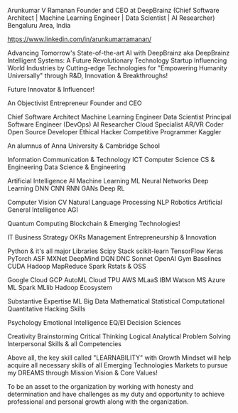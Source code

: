 Arunkumar V Ramanan
Founder and CEO at DeepBrainz (Chief Software Architect | Machine Learning Engineer | Data Scientist | AI Researcher)
Bengaluru Area, India

https://www.linkedin.com/in/arunkumarramanan/

Advancing Tomorrow's State-of-the-art AI with DeepBrainz aka DeepBrainz Intelligent Systems: A Future Revolutionary Technology Startup Influencing World Industries by Cutting-edge Technologies for "Empowering Humanity Universally" through R&D, Innovation & Breakthroughs!

Future Innovator & Influencer!

An Objectivist Entrepreneur Founder and CEO

Chief Software Architect Machine Learning Engineer Data Scientist Principal Software Engineer (DevOps) AI Researcher Cloud Specialist AR/VR Coder Open Source Developer Ethical Hacker Competitive Programmer Kaggler

An alumnus of Anna University & Cambridge School

Information Communication & Technology ICT Computer Science CS & Engineering Data Science & Engineering

Artificial Intelligence AI Machine Learning ML Neural Networks Deep Learning DNN CNN RNN GANs Deep RL

Computer Vision CV Natural Language Processing NLP Robotics Artificial General Intelligence AGI

Quantum Computing Blockchain & Emerging Technologies!

IT Business Strategy OKRs Management Entrepreneurship & Innovation

Python & it's all major Libraries Scipy Stack scikit-learn TensorFlow Keras PyTorch ASF MXNet DeepMind DQN DNC Sonnet OpenAI Gym Baselines CUDA Hadoop MapReduce Spark Rstats & OSS

Google Cloud GCP AutoML Cloud TPU AWS MLaaS IBM Watson MS Azure ML Spark MLlib Hadoop Ecosystem

Substantive Expertise ML Big Data Mathematical Statistical Computational Quantitative Hacking Skills

Psychology Emotional Intelligence EQ/EI Decision Sciences

Creativity Brainstorming Critical Thinking Logical Analytical Problem Solving Interpersonal Skills & all Competencies

Above all, the key skill called "LEARNABILITY" with Growth Mindset will help acquire all necessary skills of all Emerging Technologies Markets to pursue my DREAMS through Mission Vision & Core Values!

To be an asset to the organization by working with honesty and determination and have challenges as my duty and opportunity to achieve professional and personal growth along with the organization.
